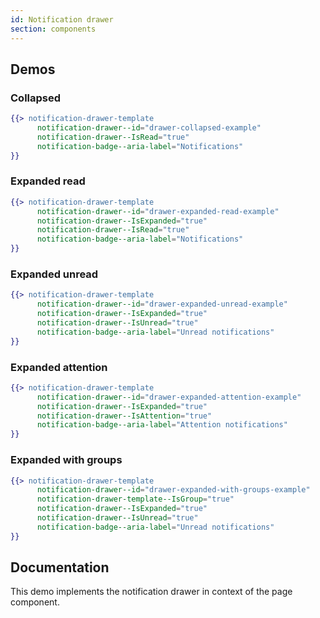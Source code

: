 ```yaml
---
id: Notification drawer
section: components
---
```


## Demos

### Collapsed
```hbs isFullscreen
{{> notification-drawer-template
      notification-drawer--id="drawer-collapsed-example"
      notification-drawer--IsRead="true"
      notification-badge--aria-label="Notifications"
}}
```

### Expanded read
```hbs isFullscreen
{{> notification-drawer-template
      notification-drawer--id="drawer-expanded-read-example"
      notification-drawer--IsExpanded="true"
      notification-drawer--IsRead="true"
      notification-badge--aria-label="Notifications"
}}
```

### Expanded unread
```hbs isFullscreen
{{> notification-drawer-template
      notification-drawer--id="drawer-expanded-unread-example"
      notification-drawer--IsExpanded="true"
      notification-drawer--IsUnread="true"
      notification-badge--aria-label="Unread notifications"
}}
```

### Expanded attention
```hbs isFullscreen
{{> notification-drawer-template
      notification-drawer--id="drawer-expanded-attention-example"
      notification-drawer--IsExpanded="true"
      notification-drawer--IsAttention="true"
      notification-badge--aria-label="Attention notifications"
}}
```

### Expanded with groups
```hbs isFullscreen
{{> notification-drawer-template
      notification-drawer--id="drawer-expanded-with-groups-example"
      notification-drawer-template--IsGroup="true"
      notification-drawer--IsExpanded="true"
      notification-drawer--IsUnread="true"
      notification-badge--aria-label="Unread notifications"
}}
```

## Documentation

This demo implements the notification drawer in context of the page component.
